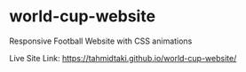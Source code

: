 # world-cup-website
Responsive Football Website with CSS animations

Live Site Link: https://tahmidtaki.github.io/world-cup-website/
